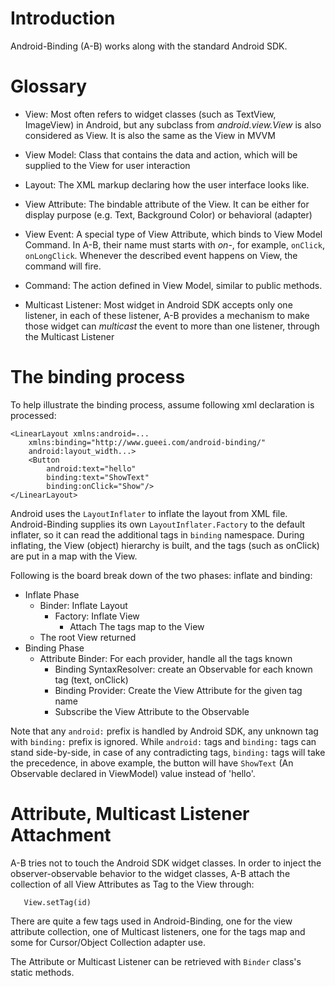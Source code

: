 # Introduction #

Android-Binding (A-B) works along with the standard Android SDK.

# Glossary #

  * View: Most often refers to widget classes (such as TextView, ImageView) in Android, but any subclass from _android.view.View_ is also considered as View. It is also the same as the View in MVVM

  * View Model: Class that contains the data and action, which will be supplied to the View for user interaction

  * Layout: The XML markup declaring how the user interface looks like.

  * View Attribute: The bindable attribute of the View. It can be either for display purpose (e.g. Text, Background Color) or behavioral (adapter)

  * View Event: A special type of View Attribute, which binds to View Model Command. In A-B, their name must starts with _on-_, for example, `onClick`, `onLongClick`. Whenever the described event happens on View, the command will fire.

  * Command: The action defined in View Model, similar to public methods.

  * Multicast Listener: Most widget in Android SDK accepts only one listener, in each of these listener, A-B provides a mechanism to make those widget can _multicast_ the event to more than one listener, through the Multicast Listener

# The binding process #

To help illustrate the binding process, assume following xml declaration is processed:

```
<LinearLayout xmlns:android=...
    xmlns:binding="http://www.gueei.com/android-binding/"
    android:layout_width...>
    <Button
        android:text="hello"
        binding:text="ShowText"
        binding:onClick="Show"/>
</LinearLayout>
```

Android uses the `LayoutInflater` to inflate the layout from XML file. Android-Binding supplies its own `LayoutInflater.Factory` to the default inflater, so it can read the additional tags in `binding` namespace. During inflating, the View (object) hierarchy is built, and the tags (such as onClick) are put in a map with the View.

Following is the board break down of the two phases: inflate and binding:

  * Inflate Phase
    * Binder: Inflate Layout
      * Factory: Inflate View
        * Attach The tags map to the View
    * The root View returned
  * Binding Phase
    * Attribute Binder: For each provider, handle all the tags known
      * Binding SyntaxResolver: create an Observable for each known tag (text, onClick)
      * Binding Provider: Create the View Attribute for the given tag name
      * Subscribe the View Attribute to the Observable

Note that any `android:` prefix is handled by Android SDK, any unknown tag with `binding:` prefix is ignored. While `android:` tags and `binding:` tags can stand side-by-side, in case of any contradicting tags, `binding:` tags will take the precedence, in above example, the button will have `ShowText` (An Observable declared in ViewModel) value instead of 'hello'.

# Attribute, Multicast Listener Attachment #

A-B tries not to touch the Android SDK widget classes. In order to inject the observer-observable behavior to the widget classes, A-B attach the collection of all View Attributes as Tag to the View through:

```
   View.setTag(id)
```

There are quite a few tags used in Android-Binding, one for the view attribute collection, one of Multicast listeners, one for the tags map and some for Cursor/Object Collection adapter use.

The Attribute or Multicast Listener can be retrieved with `Binder` class's static methods.